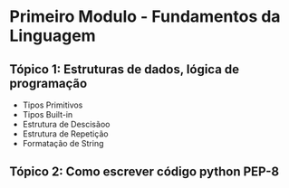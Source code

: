# Primeiro Modulo - Fundamentos da Linguagem

## Tópico 1: Estruturas de dados, lógica de programação

+ Tipos Primitivos
+ Tipos Built-in
+ Estrutura de Descisãoo
+ Estrutura de Repetição
+ Formatação de String

## Tópico 2: Como escrever código python PEP-8

